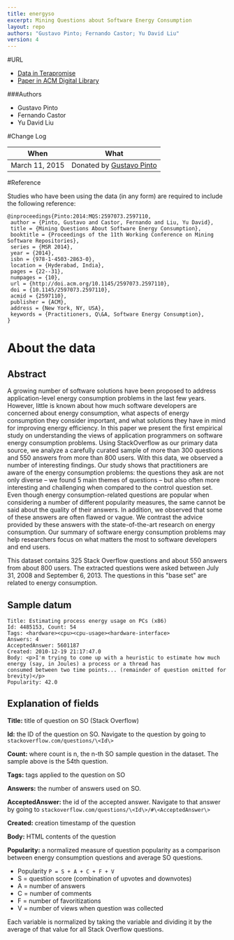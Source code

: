 ```yaml
---
title: energyso
excerpt: Mining Questions about Software Energy Consumption
layout: repo
authors: "Gustavo Pinto; Fernando Castor; Yu David Liu"
version: 4
---
```


#URL

* [Data in Terapromise](https://terapromise.csc.ncsu.edu:8443/svn/repo/green-mining/energyso)
* [Paper in ACM Digital Library](http://dl.acm.org/citation.cfm?id=2597110)

###Authors

* Gustavo Pinto
* Fernando Castor
* Yu David Liu

#Change Log

When | What
---- | ----
March 11, 2015 | Donated by [Gustavo Pinto](/repo/people/data-donors/promise4.html)

#Reference

Studies who have been using the data (in any form) are required to include the following reference:

```
@inproceedings{Pinto:2014:MQS:2597073.2597110,
 author = {Pinto, Gustavo and Castor, Fernando and Liu, Yu David},
 title = {Mining Questions About Software Energy Consumption},
 booktitle = {Proceedings of the 11th Working Conference on Mining Software Repositories},
 series = {MSR 2014},
 year = {2014},
 isbn = {978-1-4503-2863-0},
 location = {Hyderabad, India},
 pages = {22--31},
 numpages = {10},
 url = {http://doi.acm.org/10.1145/2597073.2597110},
 doi = {10.1145/2597073.2597110},
 acmid = {2597110},
 publisher = {ACM},
 address = {New York, NY, USA},
 keywords = {Practitioners, Q\&A, Software Energy Consumption},
}
```

# About the data

## Abstract
A growing number of software solutions have been proposed to address application-level energy consumption problems in the last few years. However, little is known about how much software developers are concerned about energy consumption, what aspects of energy consumption they consider important, and what solutions they have in mind for improving energy efficiency. In this paper we present the first empirical study on understanding the views of application programmers on software energy consumption problems. Using StackOverflow as our primary data source, we analyze a carefully curated sample of more than 300 questions and 550 answers from more than 800 users. With this data, we observed a number of interesting findings. Our study shows that practitioners are aware of the energy consumption problems: the questions they ask are not only diverse – we found 5 main themes of questions – but also often more interesting and challenging when compared to the control question set. Even though energy consumption-related questions are popular when considering a number of different popularity measures, the same cannot be said about the quality of their answers. In addition, we observed that some of these answers are often flawed or vague. We contrast the advice provided by these answers with the state-of-the-art research on energy consumption. Our summary of software energy consumption problems may help researchers focus on what matters the most to software developers and end users.

This dataset contains 325 Stack Overflow questions and about 550 answers from about 800 users. The extracted questions were asked between July 31, 2008 and September 6, 2013. The questions in this "base set" are related to energy consumption.

## Sample datum
```
Title: Estimating process energy usage on PCs (x86)
Id: 4485153, Count: 54
Tags: <hardware><cpu><cpu-usage><hardware-interface>
Answers: 4
AcceptedAnswer: 5601187
Created: 2010-12-19 21:17:47.0
Body: <p>I'm trying to come up with a heuristic to estimate how much energy (say, in Joules) a process or a thread has 
consumed between two time points... (remainder of question omitted for brevity)</p> 
Popularity: 42.0
```

## Explanation of fields
**Title:** title of question on SO (Stack Overflow)

**Id:** the ID of the question on SO. Navigate to the question by going to `stackoverflow.com/questions/\<Id\>`

**Count:** where count is n, the n-th SO sample question in the dataset. The sample above is the 54th question.

**Tags:** tags applied to the question on SO

**Answers:** the number of answers used on SO.

**AcceptedAnswer:** the id of the accepted answer. Navigate to that answer by going to `stackoverflow.com/questions/\<Id\>/#\<AcceptedAnswer\>`

**Created:** creation timestamp of the question

**Body:** HTML contents of the question

**Popularity:** a normalized measure of question popularity as a comparison between energy consumption questions and average SO questions.

* Popularity `P = S + A + C + F + V`
* S = question score (combination of upvotes and downvotes)
* A = number of answers
* C = number of comments
* F = number of favoritizations
* V = number of views when question was collected

Each variable is normalized by taking the variable and dividing it by the average of that value for all Stack Overflow questions.
